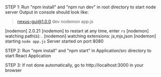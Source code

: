 STEP 1: Run "npm install" and "npm run dev" in root directory to start node server
Output in console should look like:
> nexus-gui@1.0.0 dev
> nodemon app.js

[nodemon] 2.0.21
[nodemon] to restart at any time, enter `rs`
[nodemon] watching path(s): *.*
[nodemon] watching extensions: js,mjs,json
[nodemon] starting `node app.js`
Server started on port 8080


STEP 2: Run "npm install" and "npm start" in Application/src directory to start React Application

STEP 3: If not done automatically, go to http://localhost:3000 in your browser